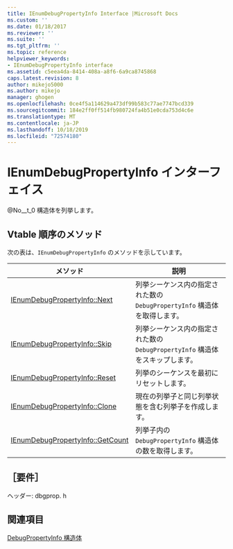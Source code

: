 ```yaml
---
title: IEnumDebugPropertyInfo Interface |Microsoft Docs
ms.custom: ''
ms.date: 01/18/2017
ms.reviewer: ''
ms.suite: ''
ms.tgt_pltfrm: ''
ms.topic: reference
helpviewer_keywords:
- IEnumDebugPropertyInfo interface
ms.assetid: c5eea4da-8414-408a-a8f6-6a9ca8745868
caps.latest.revision: 8
author: mikejo5000
ms.author: mikejo
manager: ghogen
ms.openlocfilehash: 0ce4f5a114629a473df99b583c77ae7747bcd339
ms.sourcegitcommit: 184e2ff0ff514fb980724fa4b51e0cda753d4c6e
ms.translationtype: MT
ms.contentlocale: ja-JP
ms.lasthandoff: 10/18/2019
ms.locfileid: "72574180"
---
```

# <a name="ienumdebugpropertyinfo-interface"></a>IEnumDebugPropertyInfo インターフェイス
@No__t_0 構造体を列挙します。  
  
## <a name="methods-in-vtable-order"></a>Vtable 順序のメソッド  
 次の表は、`IEnumDebugPropertyInfo` のメソッドを示しています。  
  
|メソッド|説明|  
|------------|-----------------|  
|[IEnumDebugPropertyInfo::Next](../../winscript/reference/ienumdebugpropertyinfo-next.md)|列挙シーケンス内の指定された数の `DebugPropertyInfo` 構造体を取得します。|  
|[IEnumDebugPropertyInfo::Skip](../../winscript/reference/ienumdebugpropertyinfo-skip.md)|列挙シーケンス内の指定された数の `DebugPropertyInfo` 構造体をスキップします。|  
|[IEnumDebugPropertyInfo::Reset](../../winscript/reference/ienumdebugpropertyinfo-reset.md)|列挙のシーケンスを最初にリセットします。|  
|[IEnumDebugPropertyInfo::Clone](../../winscript/reference/ienumdebugpropertyinfo-clone.md)|現在の列挙子と同じ列挙状態を含む列挙子を作成します。|  
|[IEnumDebugPropertyInfo::GetCount](../../winscript/reference/ienumdebugpropertyinfo-getcount.md)|列挙子内の `DebugPropertyInfo` 構造体の数を取得します。|  
  
## <a name="requirements"></a>［要件］  
 ヘッダー: dbgprop. h  
  
## <a name="see-also"></a>関連項目  
 [DebugPropertyInfo 構造体](../../winscript/reference/debugpropertyinfo-structure.md)